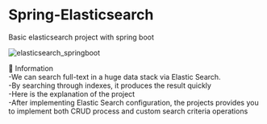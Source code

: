 # Spring-Elasticsearch
Basic elasticsearch project with spring boot


![elasticsearch_springboot](https://github.com/KadirAksoy/Spring-Elasticsearch/png/elasticsearch_springboot.png)

📖 Information
<br>-We can search full-text in a huge data stack via Elastic Search.
<br>-By searching through indexes, it produces the result quickly
<br>-Here is the explanation of the project
<br>-After implementing Elastic Search configuration, the projects provides you to implement both CRUD process and custom search criteria operations
